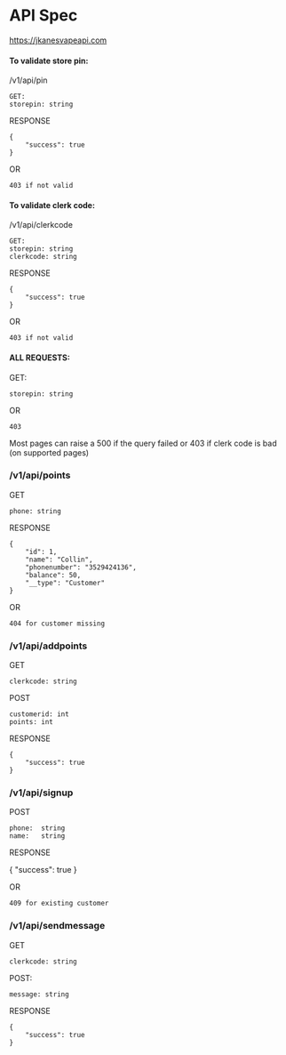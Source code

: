 
# API Spec
https://jkanesvapeapi.com

#### To validate store pin:
/v1/api/pin

    GET:
    storepin: string
RESPONSE

    {
        "success": true
    }
    
OR

    403 if not valid

#### To validate clerk code:
/v1/api/clerkcode

    GET:
    storepin: string
    clerkcode: string
RESPONSE

    {
        "success": true
    }
    
OR

    403 if not valid

#### ALL REQUESTS:
GET:

    storepin: string
    
OR

    403

Most pages can raise a 500 if the query failed
or 403 if clerk code is bad (on supported pages)    

### /v1/api/points
GET
    
    phone: string

RESPONSE

    {
        "id": 1,
        "name": "Collin",
        "phonenumber": "3529424136",
        "balance": 50,
        "__type": "Customer"
    }

OR

    404 for customer missing


### /v1/api/addpoints
GET

    clerkcode: string
    
POST

    customerid: int
    points: int

RESPONSE

    {
        "success": true
    }


### /v1/api/signup
POST

    phone:  string
    name:   string

RESPONSE

{
    "success": true
}

OR

    409 for existing customer


### /v1/api/sendmessage

GET

    clerkcode: string
    
POST:

    message: string
    
RESPONSE

    {
        "success": true
    }
